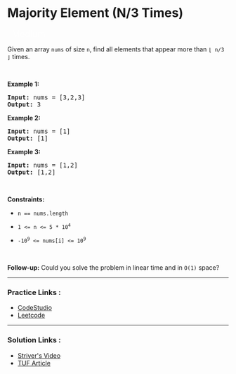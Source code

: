 
<!-- Heading -->
<h1> Majority Element (N/3 Times)</h1>


<p style="color : rgba(255, 255, 255, 0.65);padding-bottom: 0.25rem; padding-top: 0.25rem;    padding-left: 0.625rem; padding-right: 0.625rem; display:inline; font-size: 1.25rem">Medium</p>

<br>

<!-- Problem Statement -->
Given an array <code>nums</code> of size <code>n</code>, find all elements that appear more than <code>⌊ n/3 ⌋</code> times.

<!-- line break -->
<p>&nbsp</p>

<!-- example 1 -->
<strong>Example 1:</strong>

<pre>
<strong>Input:</strong> nums = [3,2,3]
<strong>Output:</strong> 3
</pre>

<!-- example 2 -->
<strong>Example 2:</strong>

<pre>
<strong>Input:</strong> nums = [1]
<strong>Output:</strong> [1]
</pre>

<!-- example 3 -->
<strong>Example 3:</strong>

<pre>
<strong>Input:</strong> nums = [1,2]
<strong>Output:</strong> [1,2]
</pre>


<!-- line break -->
<p>&nbsp</p>


<!-- constraints -->
<strong>Constraints:</strong>
- <p><code>n == nums.length</code></p>
- <p><code>1 <= n <= 5 * 10<sup>4</sup></code></p>
- <p><code>-10<sup>9</sup> <= nums[i] <= 10<sup>9</sup></code></p>


<!-- line break -->
<p>&nbsp</p>

<strong>Follow-up:</strong> Could you solve the problem in linear time and in <code>O(1)</code> space?

<!-- horizontal rule -->
<hr>


<!-- Practice Link -->
<h3> Practice Links : </h3>

- [CodeStudio](https://www.codingninjas.com/codestudio/problems/majority-element-ii_893027)
- [Leetcode](https://leetcode.com/problems/majority-element-ii/)


<hr>

<!-- Resources -->
<h3> Solution Links : </h3>

- [Striver's Video](https://www.youtube.com/watch?v=vwZj1K0e9U8)
- [TUF Article](https://takeuforward.org/data-structure/majority-elementsn-3-times-find-the-elements-that-appears-more-than-n-3-times-in-the-array/)